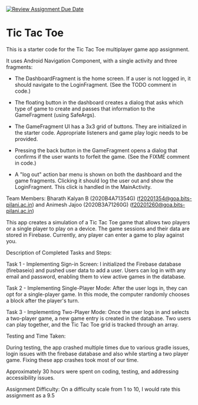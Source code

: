 [![Review Assignment Due Date](https://classroom.github.com/assets/deadline-readme-button-24ddc0f5d75046c5622901739e7c5dd533143b0c8e959d652212380cedb1ea36.svg)](https://classroom.github.com/a/6WCkqZbI)
# Tic Tac Toe

This is a starter code for the Tic Tac Toe multiplayer game app assignment.

It uses Android Navigation Component, with a single activity and three fragments:

- The DashboardFragment is the home screen. If a user is not logged in, it should navigate to the
LoginFragment. (See the TODO comment in code.)

- The floating button in the dashboard creates a dialog that asks which type of game to create and
passes that information to the GameFragment (using SafeArgs).

- The GameFragment UI has a 3x3 grid of buttons. They are initialized in the starter code.
Appropriate listeners and game play logic needs to be provided.

- Pressing the back button in the GameFragment opens a dialog that confirms if the user wants to
forfeit the game. (See the FIXME comment in code.)

- A "log out" action bar menu is shown on both the dashboard and the game fragments. Clicking it
should log the user out and show the LoginFragment. This click is handled in the MainActivity.

Team Members: Bharath Kalyan B (2020B4A71354G) (f20201354@goa.bits-pilani.ac.in) and Animesh Jajoo (2020B3A71260G) (f20201260@goa.bits-pilani.ac.in)
 
This app creates a simulation of a Tic Tac Toe game that allows two players or a single player to play on a device. The game sessions and their data are stored in Firebase. Currently, any player can enter a game to play against you.
 
Description of Completed Tasks and Steps:
 
Task 1 - Implementing Sign-in Screen:
I initialized the Firebase database (firebaseio) and pushed user data to add a user. Users can log in with any email and password, enabling them to view active games in the database.
 
Task 2 - Implementing Single-Player Mode:
After the user logs in, they can opt for a single-player game. In this mode, the computer randomly chooses a block after the player's turn.
 
Task 3 - Implementing Two-Player Mode:
Once the user logs in and selects a two-player game, a new game entry is created in the database. Two users can play together, and the Tic Tac Toe grid is tracked through an array.
 
Testing and Time Taken:
 
During testing, the app crashed multiple times due to various gradle issues, login issues with the firebase database and also while starting a two player game. Fixing these app crashes took most of our time.
 
Approximately 30 hours were spent on coding, testing, and addressing accessibility issues.
 
Assignment Difficulty:
On a difficulty scale from 1 to 10, I would rate this assignment as a 9.5
